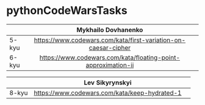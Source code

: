 # pythonCodeWarsTasks

|         |  Mykhailo Dovhanenko        |   |
| -------------- |:-------------:| -----:|
|   5-kyu | https://www.codewars.com/kata/first-variation-on-caesar-cipher |
|   6-kyu | https://www.codewars.com/kata/floating-point-approximation-ii |

|         |  Lev Sikyrynskyi        |   |
| -------------- |:-------------:| -----:|
|   8-kyu | https://www.codewars.com/kata/keep-hydrated-1 |
